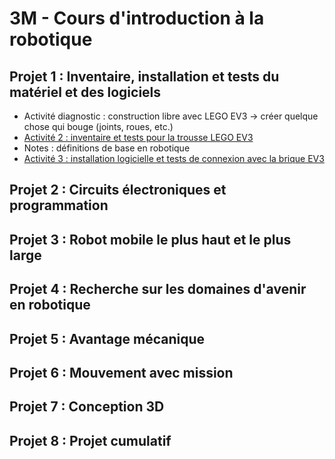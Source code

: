 # 3M - Cours d'introduction à la robotique

## Projet 1 : Inventaire, installation et tests du matériel et des logiciels

* Activité diagnostic : construction libre avec LEGO EV3 -> créer quelque chose qui bouge (joints, roues, etc.)
* [Activité 2 : inventaire et tests pour la trousse LEGO EV3](./p1-3m_act2.md)
* Notes : définitions de base en robotique
* [Activité 3 : installation logicielle et tests de connexion avec la brique EV3](./p1-3m_act3.md)

## Projet 2 : Circuits électroniques et programmation

## Projet 3 : Robot mobile le plus haut et le plus large

## Projet 4 : Recherche sur les domaines d'avenir en robotique

## Projet 5 : Avantage mécanique

## Projet 6 : Mouvement avec mission

## Projet 7 : Conception 3D

## Projet 8 : Projet cumulatif